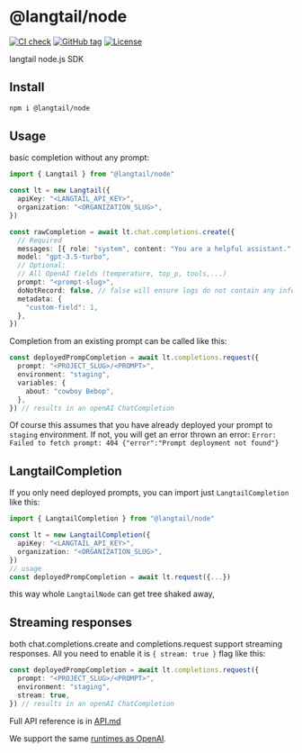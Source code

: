 # @langtail/node

[![CI check](https://github.com/langtail/langtail-node/workflows/CI%20check/badge.svg)](https://github.com/langtail/langtail-node/actions?query=workflow:"CI+check")
[![GitHub tag](https://img.shields.io/github/tag/langtail/langtail-node?include_prereleases=&sort=semver&color=blue)](https://github.com/langtail/langtail-node/releases/)
[![License](https://img.shields.io/badge/License-MIT-blue)](#license)

langtail node.js SDK

## Install

```bash
npm i @langtail/node
```

## Usage

basic completion without any prompt:

```ts
import { Langtail } from "@langtail/node"

const lt = new Langtail({
  apiKey: "<LANGTAIL_API_KEY>",
  organization: "<ORGANIZATION_SLUG>",
})

const rawCompletion = await lt.chat.completions.create({
  // Required
  messages: [{ role: "system", content: "You are a helpful assistant." }],
  model: "gpt-3.5-turbo",
  // Optional:
  // All OpenAI fields (temperature, top_p, tools,...)
  prompt: "<prompt-slug>",
  doNotRecord: false, // false will ensure logs do not contain any info about payloads. You can still see the request in the logs, but you cannot see the variables etc.
  metadata: {
    "custom-field": 1,
  },
})
```

Completion from an existing prompt can be called like this:

```ts
const deployedPrompCompletion = await lt.completions.request({
  prompt: "<PROJECT_SLUG>/<PROMPT>",
  environment: "staging",
  variables: {
    about: "cowboy Bebop",
  },
}) // results in an openAI ChatCompletion
```

Of course this assumes that you have already deployed your prompt to `staging` environment. If not, you will get an error thrown an error: `Error: Failed to fetch prompt: 404 {"error":"Prompt deployment not found"}`

## LangtailCompletion

If you only need deployed prompts, you can import just `LangtailCompletion` like this:
```ts
import { LangtailCompletion } from "@langtail/node"

const lt = new LangtailCompletion({
  apiKey: "<LANGTAIL_API_KEY>",
  organization: "<ORGANIZATION_SLUG>",
})
// usage
const deployedPrompCompletion = await lt.request({...})
```
this way whole `LangtailNode` can get tree shaked away,

## Streaming responses

both chat.completions.create and completions.request support streaming responses. All you need to enable it is `{ stream: true }` flag like this:

```ts
const deployedPrompCompletion = await lt.completions.request({
  prompt: "<PROJECT_SLUG>/<PROMPT>",
  environment: "staging",
  stream: true,
}) // results in an openAI ChatCompletion
```

Full API reference is in [API.md](API.md)

We support the same [runtimes as OpenAI](https://github.com/openai/openai-node?tab=readme-ov-file#requirements).